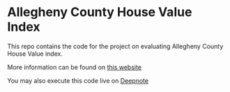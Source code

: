 # Allegheny County House Value Index
This repo contains the code for the project on evaluating Allegheny County House Value index.

More information can be found on [this website](https://git.fer.me/fidelity-interview)

You may also execute this code live on [Deepnote]([https://deepnote.com/@fernandes/Allegheny-County-Home-Value-Index-TYg-QHBbTueTJolQAKlV9Q](https://deepnote.com/workspace/fernandes-0d0f1b15-266f-475a-be59-e6ea9f90c0eb/project/Allegheny-County-Home-Value-Index-4d883e40-705b-4ee7-9326-895000a955f5/notebook/1-DataCleaning-e22221516a40453691eb7fa09e741d87)https://deepnote.com/workspace/fernandes-0d0f1b15-266f-475a-be59-e6ea9f90c0eb/project/Allegheny-County-Home-Value-Index-4d883e40-705b-4ee7-9326-895000a955f5/notebook/1-DataCleaning-e22221516a40453691eb7fa09e741d87)

